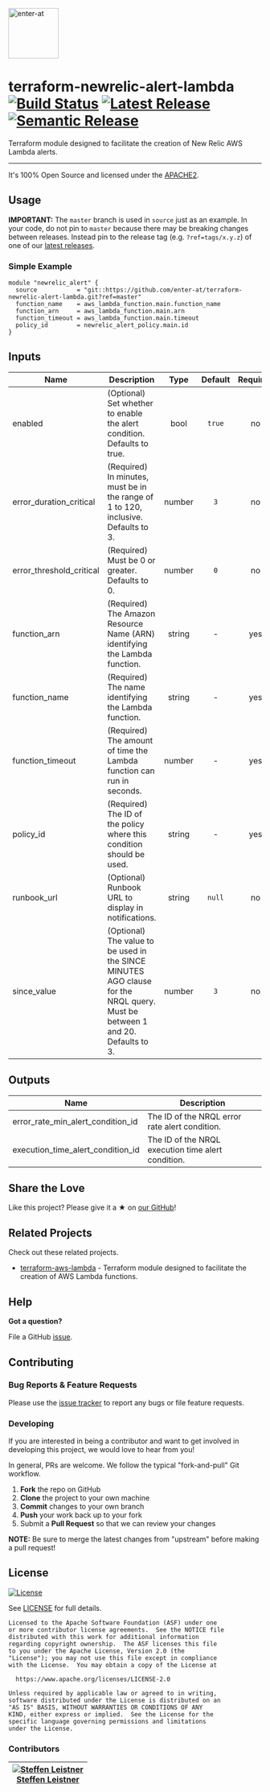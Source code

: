 <!--

  ** DO NOT EDIT THIS FILE
  **
  ** This file was automatically generated by the `build-harness`.
  ** 1) Make all changes to `README.yaml`
  ** 2) Run `make init` (you only need to do this once)
  ** 3) Run`make readme` to rebuild this file.
  **

  -->

[<img src="https://res.cloudinary.com/enter-at/image/upload/v1576145406/static/logo-svg.svg" alt="enter-at" width="100">][website]

# terraform-newrelic-alert-lambda [![Build Status](https://github.com/enter-at/terraform-newrelic-alert-lambda/workflows/Terraform%20Lint/badge.svg)](https://github.com/enter-at/terraform-newrelic-alert-lambda/actions) [![Latest Release](https://img.shields.io/github/release/enter-at/terraform-newrelic-alert-lambda.svg)](https://github.com/enter-at/terraform-newrelic-alert-lambda/releases/latest) [![Semantic Release](https://img.shields.io/badge/%20%20%F0%9F%93%A6%F0%9F%9A%80-semantic--release-e10079.svg)](https://github.com/semantic-release/semantic-release)


Terraform module designed to facilitate the creation of New Relic AWS Lambda alerts.


---


It's 100% Open Source and licensed under the [APACHE2](LICENSE).





## Usage


**IMPORTANT:** The `master` branch is used in `source` just as an example. In your code, do not pin to `master` because there may be breaking changes between releases.
Instead pin to the release tag (e.g. `?ref=tags/x.y.z`) of one of our [latest releases](https://github.com/enter-at/terraform-newrelic-alert-lambda/releases).


### Simple Example

```hcl
module "newrelic_alert" {
  source           = "git::https://github.com/enter-at/terraform-newrelic-alert-lambda.git?ref=master"
  function_name    = aws_lambda_function.main.function_name
  function_arn     = aws_lambda_function.main.arn
  function_timeout = aws_lambda_function.main.timeout
  policy_id        = newrelic_alert_policy.main.id
}
```






## Inputs

| Name | Description | Type | Default | Required |
|------|-------------|:----:|:-----:|:-----:|
| enabled | (Optional) Set whether to enable the alert condition. Defaults to true. | bool | `true` | no |
| error_duration_critical | (Required) In minutes, must be in the range of 1 to 120, inclusive. Defaults to 3. | number | `3` | no |
| error_threshold_critical | (Required) Must be 0 or greater. Defaults to 0. | number | `0` | no |
| function_arn | (Required) The Amazon Resource Name (ARN) identifying the Lambda function. | string | - | yes |
| function_name | (Required) The name identifying the Lambda function. | string | - | yes |
| function_timeout | (Required) The amount of time the Lambda function can run in seconds. | number | - | yes |
| policy_id | (Required) The ID of the policy where this condition should be used. | string | - | yes |
| runbook_url | (Optional) Runbook URL to display in notifications. | string | `null` | no |
| since_value | (Optional) The value to be used in the SINCE <X> MINUTES AGO clause for the NRQL query. Must be between 1 and 20. Defaults to 3. | number | `3` | no |

## Outputs

| Name | Description |
|------|-------------|
| error_rate_min_alert_condition_id | The ID of the NRQL error rate alert condition. |
| execution_time_alert_condition_id | The ID of the NRQL execution time alert condition. |




## Share the Love

Like this project? 
Please give it a ★ on [our GitHub](https://github.com/enter-at/terraform-newrelic-alert-lambda)!


## Related Projects

Check out these related projects.

- [terraform-aws-lambda](https://github.com/enter-at/terraform-aws-lambda) - Terraform module designed to facilitate the creation of AWS Lambda functions.



## Help

**Got a question?**

File a GitHub [issue](https://github.com/enter-at/terraform-newrelic-alert-lambda/issues).

## Contributing

### Bug Reports & Feature Requests

Please use the [issue tracker](https://github.com/enter-at/terraform-newrelic-alert-lambda/issues) to report any bugs or file feature requests.

### Developing

If you are interested in being a contributor and want to get involved in developing this project, we would love to hear from you!

In general, PRs are welcome. We follow the typical "fork-and-pull" Git workflow.

 1. **Fork** the repo on GitHub
 2. **Clone** the project to your own machine
 3. **Commit** changes to your own branch
 4. **Push** your work back up to your fork
 5. Submit a **Pull Request** so that we can review your changes

**NOTE:** Be sure to merge the latest changes from "upstream" before making a pull request!





## License

[![License](https://img.shields.io/badge/License-Apache%202.0-blue.svg)](https://opensource.org/licenses/Apache-2.0)

See [LICENSE](LICENSE) for full details.

    Licensed to the Apache Software Foundation (ASF) under one
    or more contributor license agreements.  See the NOTICE file
    distributed with this work for additional information
    regarding copyright ownership.  The ASF licenses this file
    to you under the Apache License, Version 2.0 (the
    "License"); you may not use this file except in compliance
    with the License.  You may obtain a copy of the License at

      https://www.apache.org/licenses/LICENSE-2.0

    Unless required by applicable law or agreed to in writing,
    software distributed under the License is distributed on an
    "AS IS" BASIS, WITHOUT WARRANTIES OR CONDITIONS OF ANY
    KIND, either express or implied.  See the License for the
    specific language governing permissions and limitations
    under the License.




### Contributors

|  [![Steffen Leistner][sleistner_avatar]][sleistner_homepage]<br/>[Steffen Leistner][sleistner_homepage] |
|---|

  [sleistner_homepage]: https://github.com/sleistner
  [sleistner_avatar]: https://res.cloudinary.com/enter-at/image/fetch/w_100,h_100,c_thumb/https://github.com/sleistner.png



  [website]: https://github.com/enter-at
